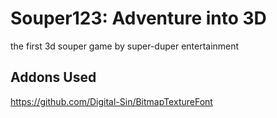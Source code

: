 # Souper123: Adventure into 3D
 the first 3d souper game by super-duper entertainment

## Addons Used
https://github.com/Digital-Sin/BitmapTextureFont
